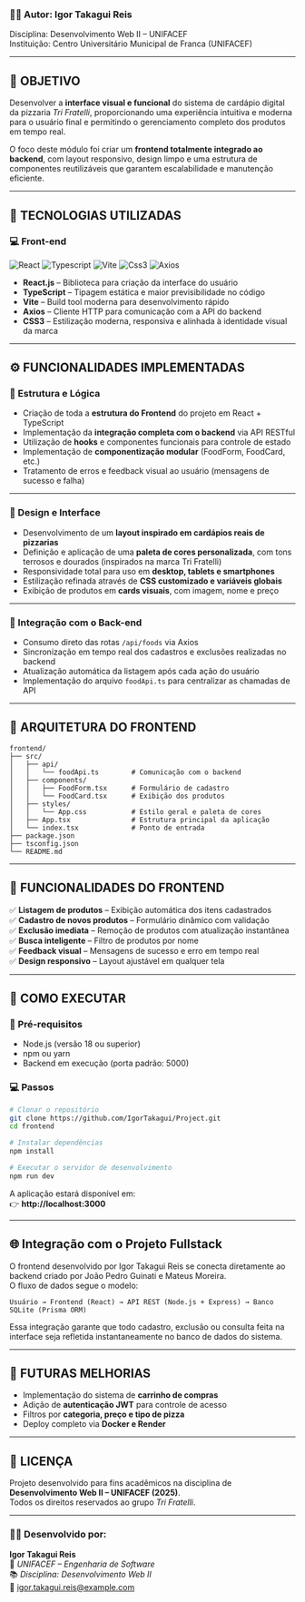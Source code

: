 ### 👨‍💻 Autor: **Igor Takagui Reis**  
Disciplina: Desenvolvimento Web II – UNIFACEF  
Instituição: Centro Universitário Municipal de Franca (UNIFACEF)

---

## 🎯 OBJETIVO  
Desenvolver a **interface visual e funcional** do sistema de cardápio digital da pizzaria *Tri Fratelli*, proporcionando uma experiência intuitiva e moderna para o usuário final e permitindo o gerenciamento completo dos produtos em tempo real.

O foco deste módulo foi criar um **frontend totalmente integrado ao backend**, com layout responsivo, design limpo e uma estrutura de componentes reutilizáveis que garantem escalabilidade e manutenção eficiente.

---

## 🧩 TECNOLOGIAS UTILIZADAS

### 💻 **Front-end**
![React](https://skillicons.dev/icons?i=react)
![Typescript](https://skillicons.dev/icons?i=typescript)
![Vite](https://skillicons.dev/icons?i=vite)
![Css3](https://skillicons.dev/icons?i=css)
![Axios](https://skillicons.dev/icons?i=axios)

- **React.js** – Biblioteca para criação da interface do usuário  
- **TypeScript** – Tipagem estática e maior previsibilidade no código  
- **Vite** – Build tool moderna para desenvolvimento rápido  
- **Axios** – Cliente HTTP para comunicação com a API do backend  
- **CSS3** – Estilização moderna, responsiva e alinhada à identidade visual da marca  

---

## ⚙️ FUNCIONALIDADES IMPLEMENTADAS

### 🧠 Estrutura e Lógica
- Criação de toda a **estrutura do Frontend** do projeto em React + TypeScript  
- Implementação da **integração completa com o backend** via API RESTful  
- Utilização de **hooks** e componentes funcionais para controle de estado  
- Implementação de **componentização modular** (FoodForm, FoodCard, etc.)  
- Tratamento de erros e feedback visual ao usuário (mensagens de sucesso e falha)

---

### 💅 Design e Interface
- Desenvolvimento de um **layout inspirado em cardápios reais de pizzarias**  
- Definição e aplicação de uma **paleta de cores personalizada**, com tons terrosos e dourados (inspirados na marca Tri Fratelli)  
- Responsividade total para uso em **desktop, tablets e smartphones**  
- Estilização refinada através de **CSS customizado e variáveis globais**  
- Exibição de produtos em **cards visuais**, com imagem, nome e preço  

---

### 🔗 Integração com o Back-end
- Consumo direto das rotas `/api/foods` via Axios  
- Sincronização em tempo real dos cadastros e exclusões realizadas no backend  
- Atualização automática da listagem após cada ação do usuário  
- Implementação do arquivo `foodApi.ts` para centralizar as chamadas de API  

---

## 🧠 ARQUITETURA DO FRONTEND
```
frontend/
├── src/
│   ├── api/
│   │   └── foodApi.ts        # Comunicação com o backend
│   ├── components/
│   │   ├── FoodForm.tsx      # Formulário de cadastro
│   │   └── FoodCard.tsx      # Exibição dos produtos
│   ├── styles/
│   │   └── App.css           # Estilo geral e paleta de cores
│   ├── App.tsx               # Estrutura principal da aplicação
│   └── index.tsx             # Ponto de entrada
├── package.json
├── tsconfig.json
└── README.md
```

---

## 🧾 FUNCIONALIDADES DO FRONTEND

✅ **Listagem de produtos** – Exibição automática dos itens cadastrados  
✅ **Cadastro de novos produtos** – Formulário dinâmico com validação  
✅ **Exclusão imediata** – Remoção de produtos com atualização instantânea  
✅ **Busca inteligente** – Filtro de produtos por nome  
✅ **Feedback visual** – Mensagens de sucesso e erro em tempo real  
✅ **Design responsivo** – Layout ajustável em qualquer tela  

---

## 🚀 COMO EXECUTAR

### 🧱 Pré-requisitos
- Node.js (versão 18 ou superior)  
- npm ou yarn  
- Backend em execução (porta padrão: 5000)

### 💻 Passos
```bash
# Clonar o repositório
git clone https://github.com/IgorTakagui/Project.git
cd frontend

# Instalar dependências
npm install

# Executar o servidor de desenvolvimento
npm run dev
```

A aplicação estará disponível em:  
👉 **http://localhost:3000**

---

## 🌐 Integração com o Projeto Fullstack
O frontend desenvolvido por Igor Takagui Reis se conecta diretamente ao backend criado por João Pedro Guinati e Mateus Moreira.  
O fluxo de dados segue o modelo:

`Usuário → Frontend (React) → API REST (Node.js + Express) → Banco SQLite (Prisma ORM)`

Essa integração garante que todo cadastro, exclusão ou consulta feita na interface seja refletida instantaneamente no banco de dados do sistema.

---

## 🧠 FUTURAS MELHORIAS
- Implementação do sistema de **carrinho de compras**  
- Adição de **autenticação JWT** para controle de acesso  
- Filtros por **categoria, preço e tipo de pizza**  
- Deploy completo via **Docker e Render**

---

## 📄 LICENÇA
Projeto desenvolvido para fins acadêmicos na disciplina de **Desenvolvimento Web II – UNIFACEF (2025)**.  
Todos os direitos reservados ao grupo *Tri Fratelli*.

---

### 👨‍🏫 Desenvolvido por:
**Igor Takagui Reis**  
📍 *UNIFACEF – Engenharia de Software*  
📚 *Disciplina: Desenvolvimento Web II*  
📧 igor.takagui.reis@example.com  
